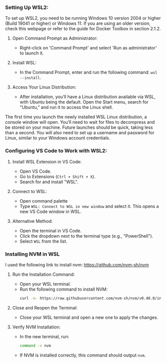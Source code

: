 ### **Setting Up WSL2**:

To set up WSL2, you need to be running Windows 10 version 2004 or higher (Build 19041 or higher) or Windows 11. If you are using an older version, check this webpage or refer to the guide for Docker Toolbox in section 2.1.2.

1. Open Command Prompt as Administrator:
   - Right-click on 'Command Prompt' and select 'Run as administrator' to launch it.

2. Install WSL:
   - In the Command Prompt, enter and run the following command: `wsl --install`.

3. Access Your Linux Distribution:
   - After installation, you’ll have a Linux distribution available via WSL, with Ubuntu being the default. Open the Start menu, search for "Ubuntu," and run it to access the Linux shell.

The first time you launch the newly installed WSL Linux distribution, a console window will open. You’ll need to wait for files to decompress and be stored on your machine. Future launches should be quick, taking less than a second. You will also need to set up a username and password for Linux, similar to your Windows account credentials.

### **Configuring VS Code to Work with WSL2**:

1. Install WSL Extension in VS Code:
   - Open VS Code.
   - Go to Extensions (`Ctrl + Shift + X`).
   - Search for and install "WSL".

2. Connect to WSL:
   - Open command palette
   - Type `WSL: Connect to WSL in new window` and select it. This opens a new VS Code window in WSL.

4. Alternative Method:
   - Open the terminal in VS Code.
   - Click the dropdown next to the terminal type (e.g., "PowerShell").
   - Select `WSL` from the list.

### **Installing NVM in WSL**
I used the following link to install nvm: https://github.com/nvm-sh/nvm
1. Run the Installation Command:
   - Open your WSL terminal.
   - Run the following command to install NVM:
     ```bash
     curl -o- https://raw.githubusercontent.com/nvm-sh/nvm/v0.40.0/install.sh | bash
     ```

2. Close and Reopen the Terminal:
   - Close your WSL terminal and open a new one to apply the changes.

3. Verify NVM Installation:
   - In the new terminal, run:
     ```bash
     command -v nvm
     ```
   - If NVM is installed correctly, this command should output `nvm`.
